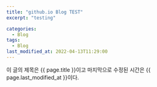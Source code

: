 ```yaml
---
title: "github.io Blog TEST"
excerpt: "testing"

categories:
  - Blog
tags:
  - Blog
last_modified_at: 2022-04-13T11:29:00
---
```


이 글의 제목은 {{ page.title }}이고
마지막으로 수정된 시간은 {{ page.last_modified_at }}이다.
